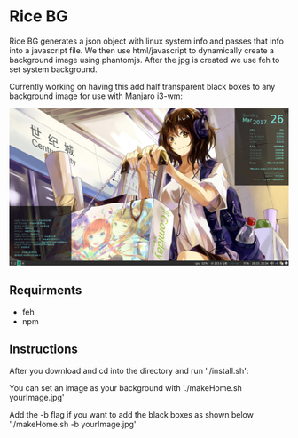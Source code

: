 # Rice BG

Rice BG generates a json object with linux system info and passes that info
into a javascript file. We then use html/javascript to dynamically create
a background image using phantomjs. After the jpg is created we use feh to
set system background. 

Currently working on having this add half transparent black boxes to any background image for use with Manjaro i3-wm:

![screenshot](_README/screen.png)

## Requirments

* feh
* npm

## Instructions

After you download and cd into the directory and run './install.sh':

You can set an image as your background with './makeHome.sh yourImage.jpg'

Add the -b flag if you want to add the black boxes as shown below './makeHome.sh -b yourImage.jpg'
